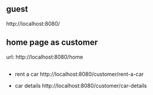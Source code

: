## guest
http://localhost:8080/

## home page as customer
url: http://localhost:8080/home


##
+ rent a car
http://localhost:8080/customer/rent-a-car

+ car details
http://localhost:8080/customer/car-details


